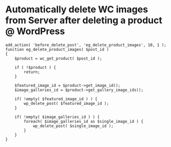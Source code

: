 # Automatically delete WC images from Server after deleting a product @ WordPress

``` // Automatically delete WC images from Server after deleting a product @ WordPress
add_action( 'before_delete_post', 'eg_delete_product_images', 10, 1 );
function eg_delete_product_images( $post_id )
{
    $product = wc_get_product( $post_id );

    if ( !$product ) {
        return;
    }

    $featured_image_id = $product->get_image_id();
    $image_galleries_id = $product->get_gallery_image_ids();

    if( !empty( $featured_image_id ) ) {
        wp_delete_post( $featured_image_id );
    }

    if( !empty( $image_galleries_id ) ) {
        foreach( $image_galleries_id as $single_image_id ) {
            wp_delete_post( $single_image_id );
        }
    }
}

```

